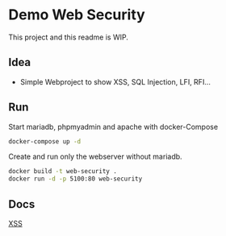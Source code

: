 # Demo Web Security

This project and this readme is WIP.

## Idea

 * Simple Webproject to show XSS, SQL Injection, LFI, RFI...

## Run

Start mariadb, phpmyadmin and apache with docker-Compose
```bash
docker-compose up -d
```

Create and run only the webserver without mariadb.
```bash
docker build -t web-security .
docker run -d -p 5100:80 web-security
```

## Docs
[XSS](docs/XSS.md)
